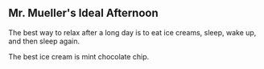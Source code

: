 ## Mr. Mueller's Ideal Afternoon

The best way to relax after a long day is to eat ice creams, sleep, wake up, and then sleep again.

The best ice cream is mint chocolate chip.